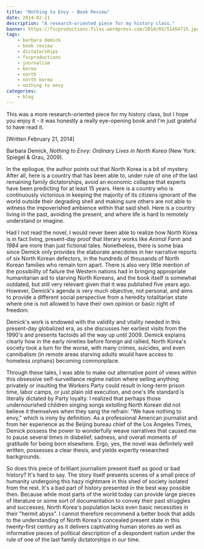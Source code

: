 ```yaml
---
title: "Nothing to Envy - Book Review"
date: 2014-02-21
description: "A research-oriented piece for my history class."
banner: https://fvcproductions.files.wordpress.com/2014/03/51454715.jpg?w=600&h=340&crop=1
tags:
    - barbara demick
    - book review
    - dictatorships
    - fvcproductions
    - journalism
    - korea
    - north
    - north korea
    - nothing to envy
categories:
    - blog
---
```


This was a more research-oriented piece for my history class, but I hope you enjoy it - it was honestly a really eye-opening book and I'm just grateful to have read it.

[Written February 21, 2014]

Barbara Demick, _Nothing to Envy: Ordinary Lives in North Korea_ (New York: Spiegel & Grau, 2009).

In the epilogue, the author points out that North Korea is a bit of mystery. After all, here is a country that has been able to, under rule of one of the last remaining family dictatorships, avoid an economic collapse that experts have been predicting for at least 15 years. Here is a country who is continuously victorious in keeping the majority of its citizens ignorant of the world outside their degrading shell and making sure others are not able to witness the impoverished ambience within that said shell. Here is a country living in the past, avoiding the present, and where life is hard to remotely understand or imagine.

Had I not read the novel, I would never been able to realize how North Korea is in fact living, present-day proof that literary works like _Animal Farm_ and _1984_ are more than just fictional tales. Nonetheless, there is some bias since Demick only provides the elaborate anecdotes in her narrative reports of six North Korean defectors, in the hundreds of thousands of North Korean families who remain torn apart. There is also very little mention of the possibility of failure the Western nations had in bringing appropriate humanitarian aid to starving North Koreans, and the book itself is somewhat outdated, but still very relevant given that it was published five years ago. However, Demick's agenda is very much objective, not personal, and aims to provide a different social perspective from a heredity totalitarian state where one is not allowed to have their own opinion or basic right of freedom.

Demick's work is endowed with the validity and vitality needed in this present-day globalized era, as she discusses her earliest visits from the 1990's and presents factoids all the way up until 2009. Demick explains clearly how in the early nineties before foreign aid rallied, North Korea's society took a turn for the worse, with many crimes, suicides, and even cannibalism (in remote areas starving adults would have access to homeless orphans) becoming commonplace.

Through these tales, I was able to make out alternative point of views within this obsessive self-surveillance regime nation where selling anything privately or insulting the Workers Party could result in long-term prison time, labor camps, or just plain old execution, and one's life standard is literally dictated by Party loyalty. I realized that perhaps those undernourished children singing songs extolling North Korean did not believe it themselves when they sang the refrain: "We have nothing to envy," which is irony by definition. As a professional American journalist and from her experience as the Beijing bureau chief of the Los Angeles Times, Demick possess the power to wonderfully weave narratives that caused me to pause several times in disbelief, sadness, and overall moments of gratitude for being born elsewhere. Ergo, yes, the novel was definitely well written, possesses a clear thesis, and yields expertly researched backgrounds.

So does this piece of brilliant journalism present itself as good or bad history? It's hard to say. The story itself presents scenes of a small piece of humanity undergoing this hazy nightmare in this shed of society isolated from the rest. It's a bad part of history presented in the best way possible then. Because while most parts of the world today can provide large pieces of literature or some sort of documentation to convey their past struggles and successes, North Korea's population lacks even basic necessities in their "hermit abyss". I cannot therefore recommend a better book that adds to the understanding of North Korea's concealed present state in this twenty-first century as it delivers captivating human stories as well as informative pieces of political description of a despondent nation under the rule of one of the last family dictatorships in our time.
